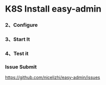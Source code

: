 # K8S Install easy-admin
> 
### 2、Configure

### 3、Start It

### 4、Test it

### Issue Submit
https://github.com/nicelizhi/easy-admin/issues